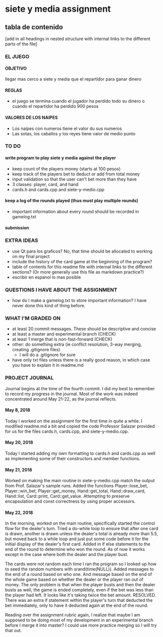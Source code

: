 # siete y media assignment

## tabla de contenido
[add in all headings in nested structure with internal links to the different parts of the file]

### EL JUEGO
#### OBJETIVO
llegar mas cerco a siete y media que el repartidor para ganar dinero

#### REGLAS

- el juego se termina cuando el jugador ha perdido todo su dinero o cuando el repartidor ha perdido 900 pesos

#### VALORES DE LOS NAIPES
- Los naipes con numeros tiene el valor du sus numeros
- Las sotas, los caballos y los reyes tiene valor de medio punto

### TO DO
#### write program to play siete y media against the player
- keep count of the players money (starts at 100 pesos)
- keep track of the players bet to deduct or add from total money
- input validation so that the user can't bet more than they have
- 3 classes: player, card, and hand
- cards.h and cards.cpp and siete-y-medio.cpp

#### keep a log of the rounds played (thus must play multiple rounds)
- important information about every round should be recorded in gamelog.txt

#### submission

### EXTRA IDEAS
- use Qt para los graficos? No, that time should be allocated to working on my final project
- include the history of the card game at the beginning of the program?
- table of contents for this readme file with internal links to the different sections? (Or more generally use this file as markdown practice?)
- escribir en espanol lo mas posible

### QUESTIONS I HAVE ABOUT THE ASSIGNMENT
- how do I make a gamelog.txt to store important information? I have never done this kind of thing before.

### WHAT I'M GRADED ON
- at least 20 commit messages. These should be descriptive and concise
- at least a master and experimental branch (CHECK)
- at least 1 merge that is non-fast-forward (CHECK)
- other: do something extra (ie conflict resolution, 3-way merging, creating .gitignore files)
    - I will do a .gitignore for sure
- have only txt files unless there is a really good reason, in which case you have to explain it in readme.md



### PROJECT JOURNAL

Journal begins at the time of the fourth commit. I did my best to remember to record my progress in the journal. Most of the work was indeed concentrated around May 21-22, as the journal reflects.

#### May 8, 2018
Today I worked on the assignment for the first time in quite a while. I modified readme.md a bit and copied the code Professor Salazar provided for us for the files cards.h, cards.cpp, and siete-y-medio.cpp.

#### May 20, 2018
Today I started adding my own formatting to cards.h and cards.cpp as well as implementing some of their constructors and member functions.

#### May 21, 2018
Worked on making the main routine in siete-y-medio.cpp match the output from Prof. Salazar's sample runs. Added the functions Player::lose_bet, Player::win_bet, Player::get_money,
Hand::get_total, Hand::draw_card, Hand::list, Card::print, Card::get_value. Attempting to preserve encapsulation and const correctness by using proper accessors. 

#### May 22, 2018
In the morning, worked on the main routine, specifically started the control flow for the dealer's turn. Tried a do-while loop to ensure that after one card is drawn, another is drawn unless
the dealer's total is already more than 5.5, but moved back to a while loop and just put some code before it for the initial display of the dealer's first card. Added in if else statements 
to the end of the round to determine who won the round. As of now it works except in the case where both the dealer and the player bust.

The cards were not random each time I ran the program so I looked up how to seed the random numbers with srand(time(NULL)).
Added messages to the end of a round based on who one. And message based on the end of the whole game based on whether the dealer or the player ran out of money.
The only problem is that when the player busts and then the dealer busts as well, the game is ended completely, even if the bet was less than the player had left.
It looks like it's taking twice the bet amount.
RESOLVED. There was an extra if statement within the player's turn that deducted the bet immediately, only to have it deducted again at the end of the round.

Reading over the assignment rubric again, I realize that maybe I am supposed to be doing most of my development in an experimental branch before I merge it into master?
I could use more practice merging so I will try that out.



